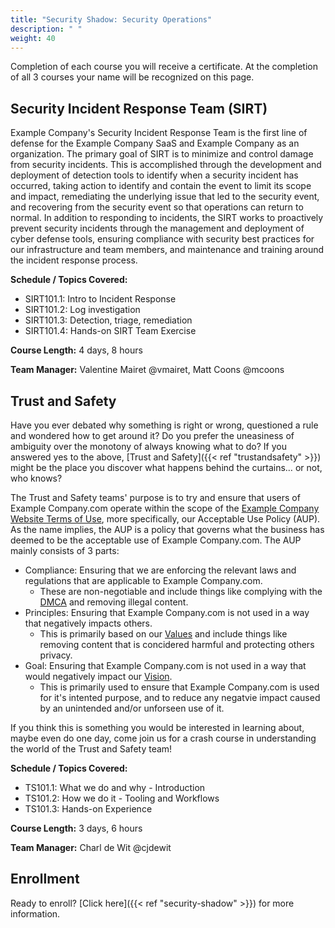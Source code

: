 ```yaml
---
title: "Security Shadow: Security Operations"
description: " "
weight: 40
---
```


Completion of each course you will receive a certificate.  At the completion of all 3 courses your name will be recognized on this page.

## Security Incident Response Team (SIRT)

Example Company's Security Incident Response Team is the first line of defense for the Example Company SaaS and Example Company as an organization. The primary goal of SIRT is to minimize and control damage from security incidents. This is accomplished through the development and deployment of detection tools to identify when a security incident has occurred, taking action to identify and contain the event to limit its scope and impact, remediating the underlying issue that led to the security event, and recovering from the security event so that operations can return to normal. In addition to responding to incidents, the SIRT works to proactively prevent security incidents through the management and deployment of cyber defense tools, ensuring compliance with security best practices for our infrastructure and team members, and maintenance and training around the incident response process.

**Schedule / Topics Covered:**

- SIRT101.1: Intro to Incident Response
- SIRT101.2: Log investigation
- SIRT101.3: Detection, triage, remediation
- SIRT101.4: Hands-on SIRT Team Exercise

**Course Length:**
4 days, 8 hours

**Team Manager:** Valentine Mairet @vmairet, Matt Coons @mcoons

## Trust and Safety

Have you ever debated why something is right or  wrong, questioned a rule and wondered how to get around it?
Do you prefer the uneasiness of ambiguity over the monotony of always knowing what to do?
If you answered yes to the above, [Trust and Safety]({{< ref "trustandsafety" >}}) might be the place you discover what happens behind the curtains… or not, who knows?

The Trust and Safety teams' purpose is to try and ensure that users of Example Company.com operate within the scope of the [Example Company Website Terms of Use](https://about.example_company.com/terms/#example_company-com), more specifically, our Acceptable Use Policy (AUP). As the name implies, the AUP is a policy that governs what the business has deemed to be the acceptable use of Example Company.com.
The AUP mainly consists of 3 parts:

- Compliance: Ensuring that we are enforcing the relevant laws and regulations that are applicable to Example Company.com.
  - These are non-negotiable and include things like complying with the [DMCA](/handbook/legal/dmca/) and removing illegal content.
- Principles: Ensuring that Example Company.com is not used in a way that negatively impacts others.
  - This is primarily based on our [Values](/handbook/values/) and include things like removing content that is concidered harmful and protecting others privacy.
- Goal: Ensuring that Example Company.com is not used in a way that would negatively impact our [Vision](/handbook/company/vision/#vision).
  - This is primarily used to ensure that Example Company.com is used for it's intented purpose, and to reduce any negatvie impact caused by an unintended and/or unforseen use of it.

If you think this is something you would be interested in learning about, maybe even do one day, come join us for a crash course in understanding the world of the Trust and Safety team!

**Schedule / Topics Covered:**

- TS101.1: What we do and why - Introduction
- TS101.2: How we do it - Tooling and Workflows
- TS101.3: Hands-on Experience

**Course Length:**
3 days, 6 hours

**Team Manager:** Charl de Wit @cjdewit

## Enrollment

Ready to enroll? [Click here]({{< ref "security-shadow" >}}) for more information.
